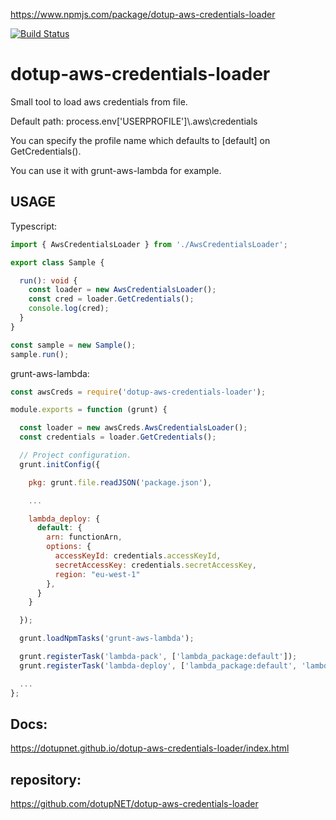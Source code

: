 https://www.npmjs.com/package/dotup-aws-credentials-loader

[![Build Status](https://travis-ci.org/dotupNET/dotup-aws-credentials-loader.svg?branch=master)](https://travis-ci.org/dotupNET/dotup-aws-credentials-loader)

# dotup-aws-credentials-loader
Small tool to load aws credentials from file.

Default path:
process.env['USERPROFILE']\\.aws\credentials

You can specify the profile name which defaults to [default] on GetCredentials().

You can use it with grunt-aws-lambda for example.

## USAGE

Typescript:
```typescript
import { AwsCredentialsLoader } from './AwsCredentialsLoader';

export class Sample {

  run(): void {
    const loader = new AwsCredentialsLoader();
    const cred = loader.GetCredentials();
    console.log(cred);
  }
}

const sample = new Sample();
sample.run();

```

grunt-aws-lambda:
```javascript
const awsCreds = require('dotup-aws-credentials-loader');

module.exports = function (grunt) {

  const loader = new awsCreds.AwsCredentialsLoader();
  const credentials = loader.GetCredentials();

  // Project configuration.
  grunt.initConfig({

    pkg: grunt.file.readJSON('package.json'),

    ...

    lambda_deploy: {
      default: {
        arn: functionArn,
        options: {
          accessKeyId: credentials.accessKeyId,
          secretAccessKey: credentials.secretAccessKey,
          region: "eu-west-1"
        },
      }
    }

  });

  grunt.loadNpmTasks('grunt-aws-lambda');

  grunt.registerTask('lambda-pack', ['lambda_package:default']);
  grunt.registerTask('lambda-deploy', ['lambda_package:default', 'lambda_deploy:default']);

  ...
};
```

## Docs:
https://dotupnet.github.io/dotup-aws-credentials-loader/index.html

## repository:
https://github.com/dotupNET/dotup-aws-credentials-loader
